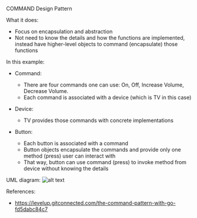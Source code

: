 COMMAND Design Pattern

What it does:
  - Focus on encapsulation and abstraction
  - Not need to know the details and how the functions are implemented, instead have higher-level objects to command (encapsulate) those functions

In this example:
  - Command:
    - There are four commands one can use: On, Off, Increase Volume, Decrease Volume. 
    - Each command is associated with a device (which is TV in this case)

  - Device:
    - TV provides those commands with concrete implementations
  
  - Button:
    - Each button is associated with a command
    - Button objects encapsulate the commands and provide only one method (press) user can interact with
    - That way, button can use command (press) to invoke method from device without knowing the details

UML diagram:
![alt text](https://miro.medium.com/max/700/0*0ax_IClv9aVFe7i9.png "UML Diagram")


References:
  - https://levelup.gitconnected.com/the-command-pattern-with-go-fd5dabc84c7